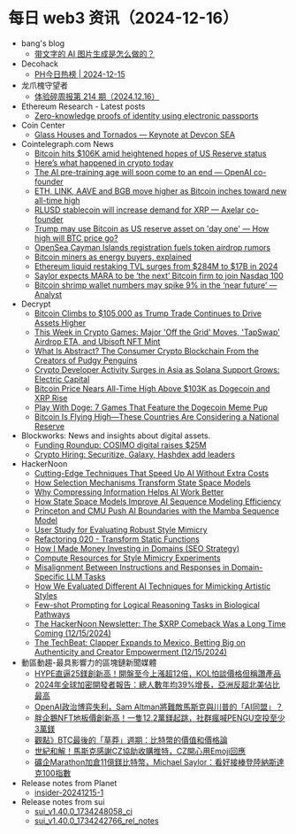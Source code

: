# 每日 web3 资讯（2024-12-16）

- bang's blog
  - [带文字的 AI 图片生成是怎么做的？](https://blog.cnbang.net/tech/4094/)
- Decohack
  - [PH今日热榜 | 2024-12-15](https://decohack.com/producthunt-daily-2024-12-15/)
- 龙爪槐守望者
  - [体验碎周报第 214 期（2024.12.16）](https://www.ftium4.com/ux-weekly-214.html)
- Ethereum Research - Latest posts
  - [Zero-knowledge proofs of identity using electronic passports](https://ethresear.ch/t/zero-knowledge-proofs-of-identity-using-electronic-passports/19263?page=2#post_30)
- Coin Center
  - [Glass Houses and Tornados — Keynote at Devcon SEA](https://www.coincenter.org/glass-houses-and-tornados-keynote-at-devcon-sea/)
- Cointelegraph.com News
  - [Bitcoin hits $106K amid heightened hopes of US Reserve status](https://cointelegraph.com/news/bitcoin-sets-new-all-time-high-above-105000?utm_source=rss_feed&utm_medium=rss&utm_campaign=rss_partner_inbound)
  - [Here’s what happened in crypto today](https://cointelegraph.com/news/what-happened-in-crypto-today?utm_source=rss_feed&utm_medium=rss&utm_campaign=rss_partner_inbound)
  - [The AI pre-training age will soon come to an end — OpenAI co-founder](https://cointelegraph.com/news/age-ai-pre-training-soon-come-end-open-ai-co-founder?utm_source=rss_feed&utm_medium=rss&utm_campaign=rss_partner_inbound)
  - [ETH, LINK, AAVE and BGB move higher as Bitcoin inches toward new all-time high](https://cointelegraph.com/news/eth-link-aave-and-bgb-move-higher-as-bitcoin-inches-toward-new-all-time-high?utm_source=rss_feed&utm_medium=rss&utm_campaign=rss_partner_inbound)
  - [RLUSD stablecoin will increase demand for XRP — Axelar co-founder](https://cointelegraph.com/news/rlusd-stablecoin-increase-demand-xrp-axelar-co-founder?utm_source=rss_feed&utm_medium=rss&utm_campaign=rss_partner_inbound)
  - [Trump may use Bitcoin as US reserve asset on &#039;day one&#039; — How high will BTC price go?](https://cointelegraph.com/news/trump-bitcoin-us-reserve-asset-day-one-how-high-will-btc-price-go?utm_source=rss_feed&utm_medium=rss&utm_campaign=rss_partner_inbound)
  - [OpenSea Cayman Islands registration fuels token airdrop rumors](https://cointelegraph.com/news/opensea-token-airdrop-rumors-cayman-islands?utm_source=rss_feed&utm_medium=rss&utm_campaign=rss_partner_inbound)
  - [Bitcoin miners as energy buyers, explained](https://cointelegraph.com/explained/bitcoin-miners-as-energy-buyers-explained?utm_source=rss_feed&utm_medium=rss&utm_campaign=rss_partner_inbound)
  - [Ethereum liquid restaking TVL surges from $284M to $17B in 2024](https://cointelegraph.com/news/liquid-restaking-17-billion-growth-2024?utm_source=rss_feed&utm_medium=rss&utm_campaign=rss_partner_inbound)
  - [Saylor expects MARA to be ‘the next’ Bitcoin firm to join Nasdaq 100](https://cointelegraph.com/news/microstrategy-michael-saylor-nasdaq-100-mara-holdings-fred-thiel?utm_source=rss_feed&utm_medium=rss&utm_campaign=rss_partner_inbound)
  - [Bitcoin shrimp wallet numbers may spike 9% in the ‘near future’ — Analyst](https://cointelegraph.com/news/shrimp-bitcoin-wallets-increase-near-term-crypto-analyst?utm_source=rss_feed&utm_medium=rss&utm_campaign=rss_partner_inbound)
- Decrypt
  - [Bitcoin Climbs to $105,000 as Trump Trade Continues to Drive Assets Higher](https://decrypt.co/296686/bitcoin-climbs-to-105000-as-trump-trade-continues-to-drive-assets-higher)
  - [This Week in Crypto Games: Major 'Off the Grid' Moves, 'TapSwap' Airdrop ETA, and Ubisoft NFT Mint](https://decrypt.co/296465/this-week-crypto-games-off-the-grid-tapswap-ubisoft)
  - [What Is Abstract? The Consumer Crypto Blockchain From the Creators of Pudgy Penguins](https://decrypt.co/resources/what-is-abstract-ethereum-layer-2-pudgy-penguins)
  - [Crypto Developer Activity Surges in Asia as Solana Support Grows: Electric Capital](https://decrypt.co/296674/crypto-developers-asia-solana-growing-electric-capital)
  - [Bitcoin Price Nears All-Time High Above $103K as Dogecoin and XRP Rise](https://decrypt.co/296671/bitcoin-nears-all-time-high-103k-dogecoin-xrp)
  - [Play With Doge: 7 Games That Feature the Dogecoin Meme Pup](https://decrypt.co/296510/doge-games-feature-dogecoin-meme)
  - [Bitcoin Is Flying High—These Countries Are Considering a National Reserve](https://decrypt.co/294154/bitcoin-national-reserve-countries)
- Blockworks: News and insights about digital assets.
  - [Funding Roundup: COSIMO digital raises $25M](https://blockworks.co/news/cosimo-digital-hyperbolic-fundraises)
  - [Crypto Hiring: Securitize, Galaxy, Hashdex add leaders](https://blockworks.co/news/securitize-galaxy-hashdex-leadership-hires)
- HackerNoon
  - [Cutting-Edge Techniques That Speed Up AI Without Extra Costs](https://hackernoon.com/cutting-edge-techniques-that-speed-up-ai-without-extra-costs?source=rss)
  - [How Selection Mechanisms Transform State Space Models](https://hackernoon.com/how-selection-mechanisms-transform-state-space-models?source=rss)
  - [Why Compressing Information Helps AI Work Better](https://hackernoon.com/why-compressing-information-helps-ai-work-better?source=rss)
  - [How State Space Models Improve AI Sequence Modeling Efficiency](https://hackernoon.com/how-state-space-models-improve-ai-sequence-modeling-efficiency?source=rss)
  - [Princeton and CMU Push AI Boundaries with the Mamba Sequence Model](https://hackernoon.com/princeton-and-cmu-push-ai-boundaries-with-the-mamba-sequence-model?source=rss)
  - [User Study for Evaluating Robust Style Mimicry](https://hackernoon.com/user-study-for-evaluating-robust-style-mimicry?source=rss)
  - [Refactoring 020 - Transform Static Functions](https://hackernoon.com/refactoring-020-transform-static-functions?source=rss)
  - [How I Made Money Investing in Domains (SEO Strategy)](https://hackernoon.com/how-i-made-money-investing-in-domains-seo-strategy?source=rss)
  - [Compute Resources for Style Mimicry Experiments](https://hackernoon.com/compute-resources-for-style-mimicry-experiments?source=rss)
  - [Misalignment Between Instructions and Responses in Domain-Specific LLM Tasks](https://hackernoon.com/misalignment-between-instructions-and-responses-in-domain-specific-llm-tasks?source=rss)
  - [How We Evaluated Different AI Techniques for Mimicking Artistic Styles](https://hackernoon.com/how-we-evaluated-different-ai-techniques-for-mimicking-artistic-styles?source=rss)
  - [Few-shot Prompting for Logical Reasoning Tasks in Biological Pathways](https://hackernoon.com/few-shot-prompting-for-logical-reasoning-tasks-in-biological-pathways?source=rss)
  - [The HackerNoon Newsletter: The $XRP Comeback Was a Long Time Coming (12/15/2024)](https://hackernoon.com/12-15-2024-newsletter?source=rss)
  - [The TechBeat: Clapper Expands to Mexico, Betting Big on Authenticity and Creator Empowerment (12/15/2024)](https://hackernoon.com/12-15-2024-techbeat?source=rss)
- 動區動趨-最具影響力的區塊鏈新聞媒體
  - [HYPE直逼25鎂創新高！開盤至今上漲超12倍，KOL怕談價格但稱讚產品](https://www.blocktempo.com/hype-soars-to-25-all-time-high/)
  - [2024年全球加密開發者報告：總人數年均39%增長，亞洲反超北美佔比最高](https://www.blocktempo.com/2024-global-crypto-developer-report-total-developer-count-grows-at-an-annual-average-of-39/)
  - [OpenAI政治博弈失利，Sam Altman將難敵馬斯克與川普的「AI同盟」？](https://www.blocktempo.com/openais-political-gamble-fails-can-sam-altman-withstand-musk-and-trumps-ai-alliance/)
  - [胖企鵝NFT地板價創新高！一隻12.2萬鎂起跳，社群瘋喊PENGU空投至少3萬鎂](https://www.blocktempo.com/pudgy-penguins-nft-floor-price-hits-record-high/)
  - [觀點》BTC最後的「草莽」週期：比特幣的價值和價格論](https://www.blocktempo.com/opinion-the-final-wild-west-cycle-of-btc-exploring-the-value-and-price-of-bitcoin/)
  - [世紀和解！馬斯克感謝CZ協助收購推特，CZ開心用Emoji回應](https://www.blocktempo.com/elon-musk-thanks-cz-for-twitter-acquisition-cz-responds-with-a-happy-emoji/)
  - [礦企Marathon加倉11億鎂比特幣，Michael Saylor：看好接棒登陸納斯達克100指數](https://www.blocktempo.com/mara-adds-1-1-billion-in-bitcoin-michael-saylor-predicts-it-will-join-nasdaq/)
- Release notes from Planet
  - [insider-20241215-1](https://github.com/Planetable/Planet/releases/tag/insider-20241215-1)
- Release notes from sui
  - [sui_v1.40.0_1734248058_ci](https://github.com/MystenLabs/sui/releases/tag/sui_v1.40.0_1734248058_ci)
  - [sui_v1.40.0_1734242766_rel_notes](https://github.com/MystenLabs/sui/releases/tag/sui_v1.40.0_1734242766_rel_notes)
